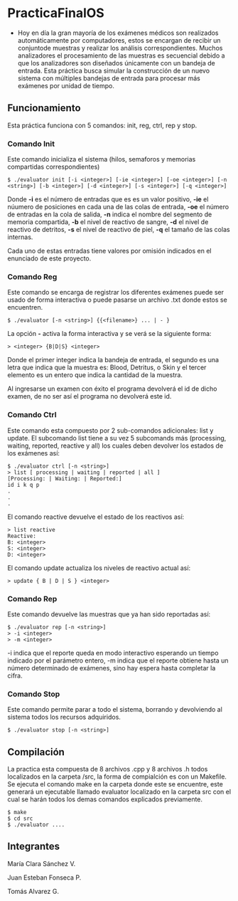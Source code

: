 # PracticaFinalOS
* Hoy en día la gran mayoría de los exámenes médicos son realizados automáticamente por computadores, estos se encargan de recibir un conjuntode muestras y realizar los análisis correspondientes. Muchos analizadores el procesamiento de las muestras es secuencial debido a que los analizadores son diseñados únicamente con un bandeja de entrada. Esta práctica busca simular la construcción de un nuevo sistema con múltiples bandejas de entrada para procesar más exámenes por unidad de tiempo.
## Funcionamiento
Esta práctica funciona con 5 comandos: init, reg, ctrl, rep y stop.
### Comando Init
Este comando inicializa el sistema (hilos, semaforos y memorias compartidas correspondientes)
````
$ ./evaluator init [-i <integer>] [-ie <integer>] [-oe <integer>] [-n <string>] [-b <integer>] [-d <integer>] [-s <integer>] [-q <integer>] 
````
Donde **-i** es el número de entradas que es es un valor positivo, **-ie** el núumero de posiciones en cada una de las colas de entrada, **-oe** el número de entradas en la cola de salida, **-n** indica el nombre del segmento de memoria compartida, **-b** el nivel de reactivo de sangre, **-d** el nivel de reactivo de detritos, **-s** el nivel de reactivo de piel, **-q** el tamaño de las colas internas.

Cada uno de estas entradas tiene valores por omisión indicados en el enunciado de este proyecto. 

### Comando Reg
Este comando se encarga de registrar los diferentes exámenes puede ser usado de forma interactiva o puede pasarse un archivo .txt donde estos se encuentren.
````
$ ./evaluator [-n <string>] {{<filename>} ... | - }
````
La opción **-** activa la forma interactiva y se verá se la siguiente forma:
````
> <integer> {B|D|S} <integer>
````
Donde el primer integer indica la bandeja de entrada, el segundo es una letra que indica que la muestra es: Blood, Detritus, o Skin y el
tercer elemento es un entero que indica la cantidad de la muestra. 

Al ingresarse un examen con éxito el programa devolverá el id de dicho examen, de no ser así el programa no devolverá este id.

### Comando Ctrl
Este comando esta compuesto por 2 sub-comandos adicionales: list y update. El subcomando list tiene a su vez 5 subcomands más (processing, waiting, reported, reactive y all) los cuales deben devolver los estados de los exámenes así: 
````
$ ./evaluator ctrl [-n <string>]
> list [ processing | waiting | reported | all ]
[Processing: | Waiting: | Reported:]
id i k q p 
.
.
.
````
El comando reactive devuelve el estado de los reactivos así:
````
> list reactive
Reactive:
B: <integer>
S: <integer>
D: <integer>
````
El comando update actualiza los niveles de reactivo actual así:
````
> update { B | D | S } <integer>
````
### Comando Rep
Este comando devuelve las muestras que ya han sido reportadas así:
````
$ ./evaluator rep [-n <string>]
> -i <integer>
> -m <integer>
````
-i indica que el reporte queda en modo interactivo esperando un tiempo indicado por el parámetro entero, -m indica que el reporte obtiene hasta un número determinado de exámenes, sino hay espera hasta completar la cifra.

### Comando Stop
Este comando permite parar a todo el sistema, borrando y devolviendo al sistema todos los recursos adquiridos.
````
$ ./evaluator stop [-n <string>]
````
## Compilación
La practica esta compuesta de 8 archivos .cpp y 8 archivos .h todos localizados en la carpeta /src, la forma de compialción es con un Makefile. Se ejecuta el comando make en la carpeta donde este se encuentre, este generará un ejecutable llamado evaluator localizado en la carpeta src con el cual se harán todos los demas comandos explicados previamente.
````
$ make
$ cd src
$ ./evaluator ....
````
## Integrantes
María Clara Sánchez V.

Juan Esteban Fonseca P.

Tomás Alvarez G.
